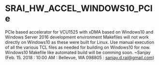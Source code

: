 # SRAI_HW_ACCEL_WINDOWS10_PCIe
PCIe based accelerator for VCU1525  with xDMA based on Windows10 and Windows Server 2016 development environment
Makefiles will not work directly on Windows10 as these were built for Linux.
Use manual  execution of all the various TCL files as needed  for building on Windows10 for now.
Windows10 Makefile like automated build will be comming soon.
~Sanjay (Feb. 15. 2018 : 10:00 AM : Bellevue, WA 098805 : sanjay.d.rai@gmail.com)

